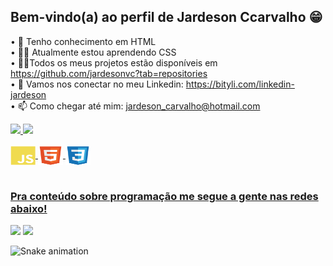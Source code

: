 ## Bem-vindo(a) ao perfil de Jardeson Ccarvalho 😁

•	🌱 Tenho conhecimento em HTML <br>
•	👨‍💻 Atualmente estou aprendendo CSS <br>
•	👨‍💻Todos os meus projetos estão disponíveis em https://github.com/jardesonvc?tab=repositories <br>
•	🔗 Vamos nos conectar no meu Linkedin: https://bityli.com/linkedin-jardeson <br>
•	📫 Como chegar até mim: jardeson_carvalho@hotmail.com <br>


 <div>
  <a href="https://github.com/jardesonvc">
  <img height="180em" src="https://github-readme-stats.vercel.app/api?username=jardesonvc&show_icons=true&theme=tokyonight&include_all_commits=true&count_private=true"/>
  <img height="180em" src="https://github-readme-stats.vercel.app/api/top-langs/?username=jardesonvc&layout=compact&langs_count=6&theme=tokyonight"/>
</div>
<div style="display: inline_block"><br>
  <img align="center" alt="Js" height="30" width="40" src="https://raw.githubusercontent.com/devicons/devicon/master/icons/javascript/javascript-plain.svg">
  <img align="center" alt="HTML" height="30" width="40" src="https://raw.githubusercontent.com/devicons/devicon/master/icons/html5/html5-original.svg">
  <img align="center" alt="CSS" height="30" width="40" src="https://raw.githubusercontent.com/devicons/devicon/master/icons/css3/css3-original.svg">
</div>
 
 <br>
 
  ### Pra conteúdo sobre programação me segue a gente nas redes abaixo!
 
<div> 
<a href="https://www.instagram.com/carvalho_1292/" target="_blank"><img src="https://img.shields.io/badge/-Instagram-%23E4405F?style=for-the-badge&logo=instagram&logoColor=white" target="_blank"></a>
<a href="https://www.linkedin.com/in/jardeson-carvalho-18263b144/" target="_blank"><img src="https://img.shields.io/badge/-LinkedIn-%230077B5?style=for-the-badge&logo=linkedin&logoColor=white" target="_blank"></a> 
 
![Snake animation](https://github.com/jardesonvc/jardesonvc/blob/output/github-contribution-grid-snake.svg)

</div>

